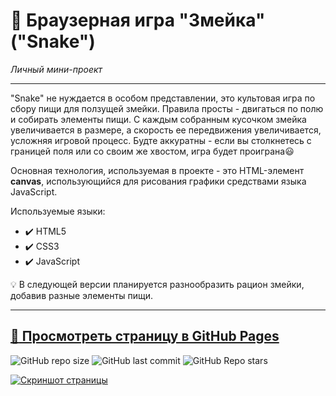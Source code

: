 # :small_orange_diamond: Браузерная игра "Змейка" ("Snake")
*Личный мини-проект*
______

"Snake" не нуждается в особом представлении, это культовая игра по сбору пищи для ползущей змейки. Правила просты - двигаться по полю и собирать элементы пищи. С каждым собранным кусочком змейка увеличивается в размере, а скорость ее передвижения увеличивается, усложняя игровой процесс. Будте аккуратны - если вы столкнетесь с границей поля или со своим же хвостом, игра будет проиграна:smiley:

Основная технология, используемая в проекте - это HTML-элемент **canvas**, использующийся для рисования графики средствами языка JavaScript.

Используемые языки: 
* :heavy_check_mark: HTML5    
* :heavy_check_mark: CSS3    
* :heavy_check_mark: JavaScript  

:bulb: В следующей версии планируется разнообразить рацион змейки, добавив разные элементы пищи.
______

[:link: Просмотреть страницу в GitHub Pages](https://uzornakovre.github.io/snake-game/)  
------
![GitHub repo size](https://img.shields.io/github/repo-size/uzornakovre/snake-game?color=yellow&style=flat-square) ![GitHub last commit](https://img.shields.io/github/last-commit/uzornakovre/snake-game?color=blue&style=flat-square) ![GitHub Repo stars](https://img.shields.io/github/stars/uzornakovre/snake-game?color=pink&style=flat-square)  

[![Скриншот страницы](https://i.ibb.co/tBzcX25/2022-10-03-18-54-17.png)](https://uzornakovre.github.io/snake-game/)